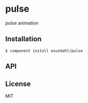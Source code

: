 
# pulse

  pulse animation

## Installation

    $ component install esundahl/pulse

## API

   

## License

  MIT
